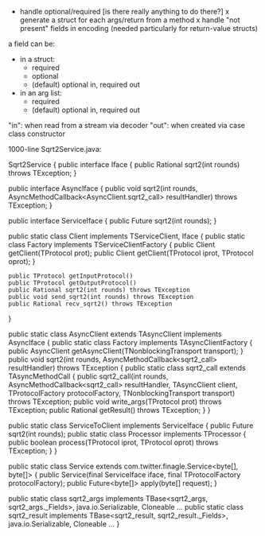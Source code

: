 
- handle optional/required [is there really anything to do there?]
x generate a struct for each args/return from a method
x handle "not present" fields in encoding (needed particularly for return-value structs)

a field can be:
  - in a struct:
    + required
    + optional
    + (default) optional in, required out
  - in an arg list:
    + required
    + (default) optional in, required out

"in": when read from a stream via decoder
"out": when created via case class constructor

1000-line Sqrt2Service.java:

Sqrt2Service {
  public interface Iface {
    public Rational sqrt2(int rounds) throws TException;
  }

  public interface AsyncIface {
    public void sqrt2(int rounds, AsyncMethodCallback<AsyncClient.sqrt2_call> resultHandler) throws TException;
  }

  public interface ServiceIface {
    public Future<Rational> sqrt2(int rounds);
  }

  public static class Client implements TServiceClient, Iface {
    public static class Factory implements TServiceClientFactory<Client> {
      public Client getClient(TProtocol prot);
      public Client getClient(TProtocol iprot, TProtocol oprot);
    }

    public TProtocol getInputProtocol()
    public TProtocol getOutputProtocol()
    public Rational sqrt2(int rounds) throws TException
    public void send_sqrt2(int rounds) throws TException
    public Rational recv_sqrt2() throws TException
  }

  public static class AsyncClient extends TAsyncClient implements AsyncIface {
    public static class Factory implements TAsyncClientFactory<AsyncClient> {
      public AsyncClient getAsyncClient(TNonblockingTransport transport);
    }
    public void sqrt2(int rounds, AsyncMethodCallback<sqrt2_call> resultHandler) throws TException {
    public static class sqrt2_call extends TAsyncMethodCall {
      public sqrt2_call(int rounds, AsyncMethodCallback<sqrt2_call> resultHandler, TAsyncClient client, TProtocolFactory protocolFactory, TNonblockingTransport transport) throws TException;
      public void write_args(TProtocol prot) throws TException;
      public Rational getResult() throws TException;
    }
  }

  public static class ServiceToClient implements ServiceIface {
    public Future<Rational> sqrt2(int rounds);
    public static class Processor implements TProcessor {
      public boolean process(TProtocol iprot, TProtocol oprot) throws TException;
    }
  }

  public static class Service extends com.twitter.finagle.Service<byte[], byte[]> {
    public Service(final ServiceIface iface, final TProtocolFactory protocolFactory);
    public Future<byte[]> apply(byte[] request);
  }

  public static class sqrt2_args implements TBase<sqrt2_args, sqrt2_args._Fields>, java.io.Serializable, Cloneable ...
  public static class sqrt2_result implements TBase<sqrt2_result, sqrt2_result._Fields>, java.io.Serializable, Cloneable ...
}
